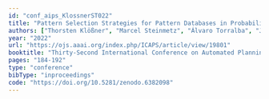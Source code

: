 ```yaml
---
id: "conf_aips_KlossnerST022"
title: "Pattern Selection Strategies for Pattern Databases in Probabilistic Planning."
authors: ["Thorsten Klößner", "Marcel Steinmetz", "Álvaro Torralba", "Jörg Hoffmann"]
year: "2022"
url: "https://ojs.aaai.org/index.php/ICAPS/article/view/19801"
booktitle: "Thirty-Second International Conference on Automated Planning and Scheduling, ICAPS 2022"
pages: "184-192"
type: "conference"
bibType: "inproceedings"
code: "https://doi.org/10.5281/zenodo.6382098"
---
```

